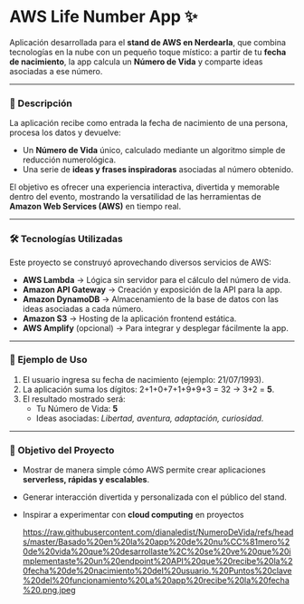 # AWS Life Number App ✨  

Aplicación desarrollada para el **stand de AWS en Nerdearla**, que combina tecnologías en la nube con un pequeño toque místico: a partir de tu **fecha de nacimiento**, la app calcula un **Número de Vida** y comparte ideas asociadas a ese número.  

---

### 🚀 Descripción  

La aplicación recibe como entrada la fecha de nacimiento de una persona, procesa los datos y devuelve:  

- Un **Número de Vida** único, calculado mediante un algoritmo simple de reducción numerológica.  
- Una serie de **ideas y frases inspiradoras** asociadas al número obtenido.  

El objetivo es ofrecer una experiencia interactiva, divertida y memorable dentro del evento, mostrando la versatilidad de las herramientas de **Amazon Web Services (AWS)** en tiempo real.  

---

### 🛠️ Tecnologías Utilizadas  

Este proyecto se construyó aprovechando diversos servicios de AWS:  

- **AWS Lambda** → Lógica sin servidor para el cálculo del número de vida.  
- **Amazon API Gateway** → Creación y exposición de la API para la app.  
- **Amazon DynamoDB** → Almacenamiento de la base de datos con las ideas asociadas a cada número.  
- **Amazon S3** → Hosting de la aplicación frontend estática.  
- **AWS Amplify** (opcional) → Para integrar y desplegar fácilmente la app. 

---

### 🧮 Ejemplo de Uso  

1. El usuario ingresa su fecha de nacimiento (ejemplo: 21/07/1993).  
2. La aplicación suma los dígitos: 2+1+0+7+1+9+9+3 = 32 → 3+2 = **5**.  
3. El resultado mostrado será:  
   - Tu Número de Vida: **5**  
   - Ideas asociadas: *Libertad, aventura, adaptación, curiosidad.*  

---

### 🎯 Objetivo del Proyecto  

- Mostrar de manera simple cómo AWS permite crear aplicaciones **serverless, rápidas y escalables**.  
- Generar interacción divertida y personalizada con el público del stand.  
- Inspirar a experimentar con **cloud computing** en proyectos

  https://raw.githubusercontent.com/dianaledist/NumeroDeVida/refs/heads/master/Basado%20en%20la%20app%20de%20nu%CC%81mero%20de%20vida%20que%20desarrollaste%2C%20se%20ve%20que%20implementaste%20un%20endpoint%20APl%20que%20recibe%20la%20fecha%20de%20nacimiento%20del%20usuario.%20Puntos%20clave%20del%20funcionamiento%20La%20app%20recibe%20la%20fecha%20.png.jpeg
